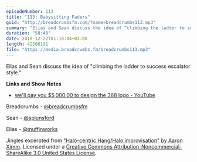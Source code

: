 ```yaml
---
episodeNumber: 113
title: "113: Babysitting Faders"
guid: "http://breadcrumbsfm.com/?name=breadcrumbs113.mp3"
summary: "Elias and Sean discuss the idea of “climbing the ladder to success escalator style.”"
duration: "58:48"
date: 2018-12-22T01:10:04+03:00
length: 42506191
file: "https://media.breadcrumbs.fm/breadcrumbs113.mp3"
---
```

Elias and Sean discuss the idea of "climbing the ladder to success escalator style."

**Links and Show Notes**
- [we'll pay you $5,000.00 to design the 368 logo - YouTube](https://youtu.be/S5TGPGACJ2M?t=3m40s)

Breadcrumbs - [@breadcrumbsfm](https://twitter.com/breadcrumbsfm)

Sean - [@splunsford](https://twitter.com/splunsford)

Elias - [@muffinworks](https://twitter.com/muffinworks)

Jingles excerpted from ["Halo-centric Hang/Halo improvisation" by Aaron Ximm](http://freemusicarchive.org/music/aaron_ximm/handpans_and_the_hang/). Licensed under a [Creative Commons Attribution-Noncommercial-ShareAlike 3.0 United States License](http://creativecommons.org/licenses/by-nc-sa/3.0/us/).